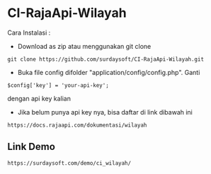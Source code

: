 # CI-RajaApi-Wilayah

Cara Instalasi :
* Download as zip atau menggunakan git clone
```
git clone https://github.com/surdaysoft/CI-RajaApi-Wilayah.git
```
* Buka file config difolder "application/config/config.php". Ganti
```
$config['key'] = 'your-api-key';
```
dengan api key kalian
* Jika belum punya api key nya, bisa daftar di link dibawah ini
```
https://docs.rajaapi.com/dokumentasi/wilayah
```
## Link Demo
```
https://surdaysoft.com/demo/ci_wilayah/
```
